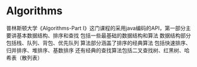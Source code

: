 # Algorithms
普林斯顿大学《Algorithms-Part I》这门课程的采用java编码的API，第一部分主要讲基本数据结构、排序和查找 包括一些最基础的数据结构和算法 数据结构部分包括栈、队列、背包、优先队列 算法部分涵盖了排序的经典算法 包括快速排序、归并排序、堆排序、基数排序 还有经典的查找算法包括二叉查找树、红黑树、哈希表（散列表）
